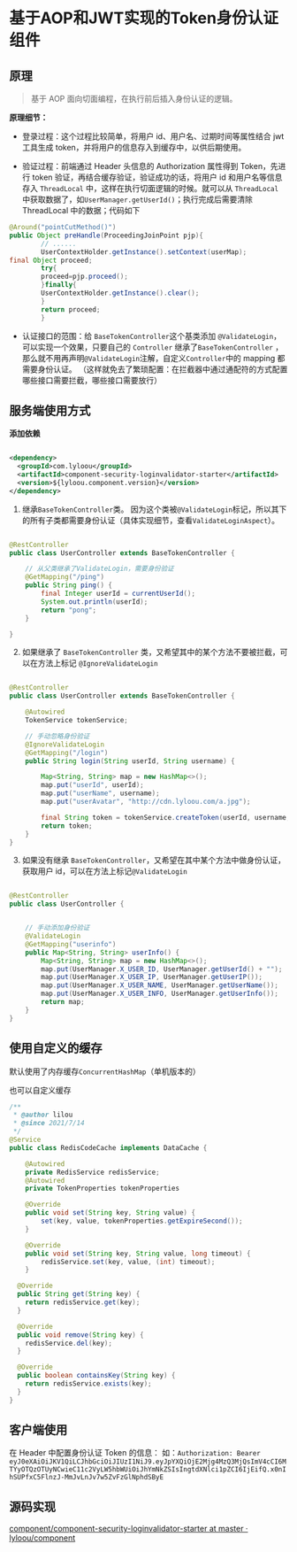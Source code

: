 # 基于AOP和JWT实现的Token身份认证组件

## 原理

> 基于 AOP 面向切面编程，在执行前后插入身份认证的逻辑。

**原理细节：**

- 登录过程：这个过程比较简单，将用户 id、用户名、过期时间等属性结合 jwt 工具生成 token，并将用户的信息存入到缓存中，以供后期使用。

- 验证过程：前端通过 Header 头信息的 Authorization 属性得到 Token，先进行 token 验证，再结合缓存验证，验证成功的话，将用户 id 和用户名等信息存入 `ThreadLocal`
  中，这样在执行切面逻辑的时候。就可以从 `ThreadLocal` 中获取数据了，如`UserManager.getUserId()`；执行完成后需要清除 ThreadLocal 中的数据；代码如下

```java
@Around("pointCutMethod()")
public Object preHandle(ProceedingJoinPoint pjp){
        // ......
        UserContextHolder.getInstance().setContext(userMap);
final Object proceed;
        try{
        proceed=pjp.proceed();
        }finally{
        UserContextHolder.getInstance().clear();
        }
        return proceed;
        }
```

- 认证接口的范围：给 `BaseTokenController`这个基类添加 `@ValidateLogin`， 可以实现一个效果，只要自己的 `Controller` 继承了`BaseTokenController`
  ，那么就不用再声明`@ValidateLogin`注解，自定义`Controller`中的 mapping 都需要身份认证。 （这样就免去了繁琐配置：在拦截器中通过通配符的方式配置哪些接口需要拦截，哪些接口需要放行）

## 服务端使用方式

**添加依赖**

```xml

<dependency>
  <groupId>com.lyloou</groupId>
  <artifactId>component-security-loginvalidator-starter</artifactId>
  <version>${lyloou.component.version}</version>
</dependency>
```

1. 继承`BaseTokenController`类。 因为这个类被`@ValidateLogin`标记，所以其下的所有子类都需要身份认证（具体实现细节，查看`ValidateLoginAspect`）。

```java

@RestController
public class UserController extends BaseTokenController {

    // 从父类继承了ValidateLogin，需要身份验证
    @GetMapping("/ping")
    public String ping() {
        final Integer userId = currentUserId();
        System.out.println(userId);
        return "pong";
    }

}
```

2. 如果继承了 `BaseTokenController` 类，又希望其中的某个方法不要被拦截，可以在方法上标记 `@IgnoreValidateLogin`

```java

@RestController
public class UserController extends BaseTokenController {

    @Autowired
    TokenService tokenService;

    // 手动忽略身份验证
    @IgnoreValidateLogin
    @GetMapping("/login")
    public String login(String userId, String username) {

        Map<String, String> map = new HashMap<>();
        map.put("userId", userId);
        map.put("userName", username);
        map.put("userAvatar", "http://cdn.lyloou.com/a.jpg");

        final String token = tokenService.createToken(userId, username, JSONUtil.toJsonStr(map));
        return token;
    }
}
```

3. 如果没有继承 `BaseTokenController`，又希望在其中某个方法中做身份认证，获取用户 id，可以在方法上标记`@ValidateLogin`

```java

@RestController
public class UserController {


    // 手动添加身份验证
    @ValidateLogin
    @GetMapping("userinfo")
    public Map<String, String> userInfo() {
        Map<String, String> map = new HashMap<>();
        map.put(UserManager.X_USER_ID, UserManager.getUserId() + "");
        map.put(UserManager.X_USER_IP, UserManager.getUserIP());
        map.put(UserManager.X_USER_NAME, UserManager.getUserName());
        map.put(UserManager.X_USER_INFO, UserManager.getUserInfo());
        return map;
    }
}
```

## 使用自定义的缓存

默认使用了内存缓存`ConcurrentHashMap`（单机版本的）

也可以自定义缓存

```java
/**
 * @author lilou
 * @since 2021/7/14
 */
@Service
public class RedisCodeCache implements DataCache {

    @Autowired
    private RedisService redisService;
    @Autowired
    private TokenProperties tokenProperties

    @Override
    public void set(String key, String value) {
        set(key, value, tokenProperties.getExpireSecond());
    }

    @Override
    public void set(String key, String value, long timeout) {
        redisService.set(key, value, (int) timeout);
    }

  @Override
  public String get(String key) {
    return redisService.get(key);
  }

  @Override
  public void remove(String key) {
    redisService.del(key);
  }

  @Override
  public boolean containsKey(String key) {
    return redisService.exists(key);
  }
}
```

## 客户端使用

在 Header 中配置身份认证 Token 的信息：
如：`Authorization: Bearer eyJ0eXAiOiJKV1QiLCJhbGciOiJIUzI1NiJ9.eyJpYXQiOjE2Mjg4MzQ3MjQsImV4cCI6MTYyOTQzOTUyNCwieC11c2VyLW5hbWUiOiJhYmNkZSIsIngtdXNlci1pZCI6IjEifQ.x0nIhSUPfxC5FlnzJ-MmJvLnJv7w5ZvFzGlNphdSByE`

## 源码实现

[component/component-security-loginvalidator-starter at master · lyloou/component](https://github.com/lyloou/component/tree/master/component-security-loginvalidator-starter)
